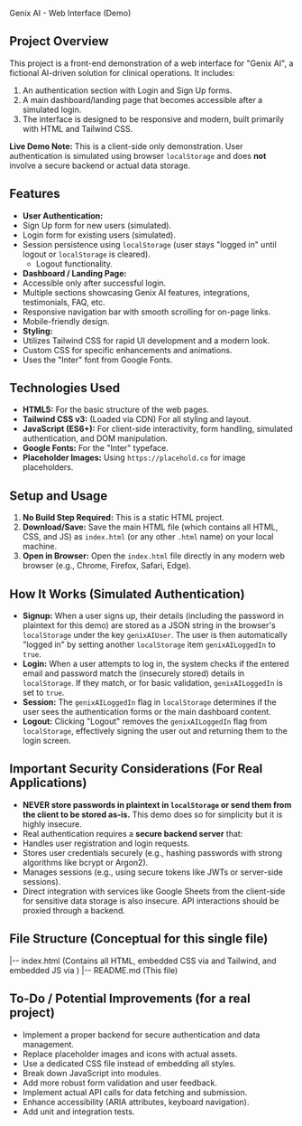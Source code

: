  Genix AI - Web Interface (Demo)

## Project Overview

This project is a front-end demonstration of a web interface for "Genix AI", a fictional AI-driven solution for clinical operations. It includes:
1.  An authentication section with Login and Sign Up forms.
2.  A main dashboard/landing page that becomes accessible after a simulated login.
3.  The interface is designed to be responsive and modern, built primarily with HTML and Tailwind CSS.

**Live Demo Note:** This is a client-side only demonstration. User authentication is simulated using browser `localStorage` and does **not** involve a secure backend or actual data storage.

## Features

* **User Authentication:**
* Sign Up form for new users (simulated).
* Login form for existing users (simulated).
* Session persistence using `localStorage` (user stays "logged in" until logout or `localStorage` is cleared).
    * Logout functionality.
* **Dashboard / Landing Page:**
* Accessible only after successful login.
* Multiple sections showcasing Genix AI features, integrations, testimonials, FAQ, etc.
* Responsive navigation bar with smooth scrolling for on-page links.
* Mobile-friendly design.
* **Styling:**
* Utilizes Tailwind CSS for rapid UI development and a modern look.
* Custom CSS for specific enhancements and animations.
* Uses the "Inter" font from Google Fonts.

## Technologies Used

* **HTML5:** For the basic structure of the web pages.
* **Tailwind CSS v3:** (Loaded via CDN) For all styling and layout.
* **JavaScript (ES6+):** For client-side interactivity, form handling, simulated authentication, and DOM manipulation.
* **Google Fonts:** For the "Inter" typeface.
* **Placeholder Images:** Using `https://placehold.co` for image placeholders.

## Setup and Usage

1.  **No Build Step Required:** This is a static HTML project.
2.  **Download/Save:** Save the main HTML file (which contains all HTML, CSS, and JS) as `index.html` (or any other `.html` name) on your local machine.
3.  **Open in Browser:** Open the `index.html` file directly in any modern web browser (e.g., Chrome, Firefox, Safari, Edge).

## How It Works (Simulated Authentication)

* **Signup:** When a user signs up, their details (including the password in plaintext for this demo) are stored as a JSON string in the browser's `localStorage` under the key `genixAIUser`. The user is then automatically "logged in" by setting another `localStorage` item `genixAILoggedIn` to `true`.
* **Login:** When a user attempts to log in, the system checks if the entered email and password match the (insecurely stored) details in `localStorage`. If they match, or for basic validation, `genixAILoggedIn` is set to `true`.
* **Session:** The `genixAILoggedIn` flag in `localStorage` determines if the user sees the authentication forms or the main dashboard content.
* **Logout:** Clicking "Logout" removes the `genixAILoggedIn` flag from `localStorage`, effectively signing the user out and returning them to the login screen.

## Important Security Considerations (For Real Applications)

* **NEVER store passwords in plaintext in `localStorage` or send them from the client to be stored as-is.** This demo does so for simplicity but it is highly insecure.
* Real authentication requires a **secure backend server** that:
* Handles user registration and login requests.
* Stores user credentials securely (e.g., hashing passwords with strong algorithms like bcrypt or Argon2).
* Manages sessions (e.g., using secure tokens like JWTs or server-side sessions).
* Direct integration with services like Google Sheets from the client-side for sensitive data storage is also insecure. API interactions should be proxied through a backend.

## File Structure (Conceptual for this single file)



|-- index.html  (Contains all HTML, embedded CSS via  and Tailwind, and embedded JS via )
|-- README.md   (This file)


## To-Do / Potential Improvements (for a real project)

* Implement a proper backend for secure authentication and data management.
* Replace placeholder images and icons with actual assets.
* Use a dedicated CSS file instead of embedding all styles.
* Break down JavaScript into modules.
* Add more robust form validation and user feedback.
* Implement actual API calls for data fetching and submission.
* Enhance accessibility (ARIA attributes, keyboard navigation).
* Add unit and integration tests.
